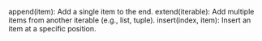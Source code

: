 append(item): Add a single item to the end.
extend(iterable): Add multiple items from another iterable (e.g., list, tuple).
insert(index, item): Insert an item at a specific position.
